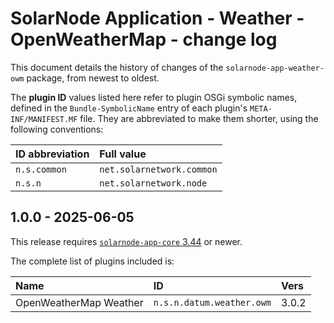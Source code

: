 # SolarNode Application - Weather - OpenWeatherMap - change log

This document details the history of changes of the `solarnode-app-weather-owm` package, from
newest to oldest.

The **plugin ID** values listed here refer to plugin OSGi symbolic names, defined in the
`Bundle-SymbolicName` entry of each plugin's `META-INF/MANIFEST.MF` file. They are abbreviated to
make them shorter, using the following conventions:

| ID abbreviation | Full value                |
|:----------------|:--------------------------|
| `n.s.common`    | `net.solarnetwork.common` |
| `n.s.n`         | `net.solarnetwork.node`   |

## 1.0.0 - 2025-06-05

This release requires [`solarnode-app-core` 3.44][app-core-log] or newer.

The complete list of plugins included is:

| Name                   | ID                        | Vers  |
|:-----------------------|:--------------------------|:------|
| OpenWeatherMap Weather | `n.s.n.datum.weather.owm` | 3.0.2 |


[app-core-log]: ../../solarnode-app-core/debian/CHANGELOG.md
